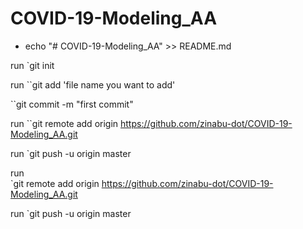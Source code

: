 # COVID-19-Modeling_AA

- echo "# COVID-19-Modeling_AA" >> README.md

run
`git init

run
``git add 'file name you want to add'

``git commit -m "first commit"

run
``git remote add origin https://github.com/zinabu-dot/COVID-19-Modeling_AA.git

run
`git push -u origin master
                
run              
`git remote add origin https://github.com/zinabu-dot/COVID-19-Modeling_AA.git

run
`git push -u origin master

